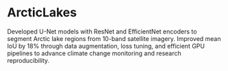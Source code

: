 # ArcticLakes
Developed U-Net models with ResNet and EfficientNet encoders to segment Arctic lake regions from 10-band satellite imagery. Improved mean IoU by 18% through data augmentation, loss tuning, and efficient GPU pipelines to advance climate change monitoring and research reproducibility.
